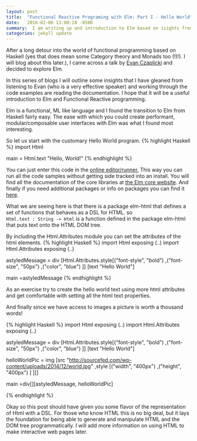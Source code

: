 ```yaml
---
layout: post
title:  "Functional Reactive Programing with Elm: Part I - Hello World"
date:   2016-02-06 13:00:28 -0500
summary:  I am writing up and introduction to Elm based on isights from my experiences working with Elm (and Haskell/F# earlier). I hope that you will be able to use these posts to experiment with Elm to explore the possibilities of simplifying the code we use to create user interfaces. Using functional languages like Elm which naturally provide composition and functional reactive programing to manage interactivity seems like a good step forward in making rich interactive user interfaces.
categories: jekyll update
---
```


After a long detour into the world of functional programming based on Haskell (yes that does mean some Category theory and Monads too (!)!). I will blog about this later.), I came across a talk by [Evan Czaplicki][Czaplicki-talk] and decided to explore Elm.

In this series of blogs I will outline some insights that I have gleaned from listening to Evan (who is a very effective speaker) and working through the code examples are reading the documentation. I hope that it will be a useful introduction to Elm and Functional Reactive programming.

Elm is a functional, ML like language and I found the transition to Elm from Haskell fairly easy. The ease with which you could create performant, modular/composable user interfaces with Elm was what I found most interesting.

So let us start with the customary Hello World program.
{% highlight Haskell %}
import Html

main =
   Html.text "Hello, World!"
{% endhighlight %}

You can just enter this code in the [online editor/runner.][try-elm] This way you can run all the code samples without getting side tracked into an install.
You will find all the documentation of the core libraries at [the Elm core website][elm-core]. And finally if you need additional packages or info on packages you can find it [here][elm-packages].

What we are seeing here is that there is a package elm-html that defines a set of functions that behaves as a DSL for HTML.
so  
`Html.text : String -> Html`
is a function defined in the package elm-html that puts text onto the HTML DOM tree.

By including the Html.Attributes module you can set the attributes of the html elements.
{% highlight Haskell %}
import Html exposing (..)
import Html.Attributes exposing (..)

astyledMessage =
  div [Html.Attributes.style[("font-style", "bold")
      ,("font-size", "50px")
      ,("color", "blue")
      ]]
      [text "Hello World"]

main =astyledMessage
{% endhighlight %}


As an exercise try to create the hello world text using more html attributes and get comfortable with setting all the html text properties.

And finally since we have access to images a picture is worth a thousand words!

{% highlight Haskell %}
import Html exposing (..)
import Html.Attributes exposing (..)

astyledMessage =
  div [Html.Attributes.style[("font-style", "bold")
      ,("font-size", "50px")
      ,("color", "blue")
      ]]
      [text "Hello World"]

helloWorldPic =
  img [src "http://sourcefed.com/wp-content/uploads/2014/12/world.jpg"
   ,style
     [("width",  "400px")
        ,("height", "400px")
     ]
  ][]

main =div[][astyledMessage, helloWorldPic]

{% endhighlight %}

Okay so this post should have given you some flavor of the representation of Html with a DSL. For those who know HTML this is no big deal, but it lays the foundation for being able to generate and manipulate HTML and the DOM tree programmatically.
I will add more information on using HTML to make interactive web pages later.

[try-elm]: http://elm-lang.org/try
[elm-core]:http://package.elm-lang.org/packages/elm-lang/core/3.0.0/
[elm-packages]: http://package.elm-lang.org/
[Czaplicki-talk]: https://www.youtube.com/watch?v=ZTliDiWDV0k
